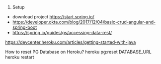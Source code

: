 1. Setup
 - download project https://start.spring.io/
 - https://developer.okta.com/blog/2017/12/04/basic-crud-angular-and-spring-boot
 - https://spring.io/guides/gs/accessing-data-rest/
 
 https://devcenter.heroku.com/articles/getting-started-with-java
 
 How to reset PG Database on Heroku?
 heroku pg:reset DATABASE_URL
 heroku restart